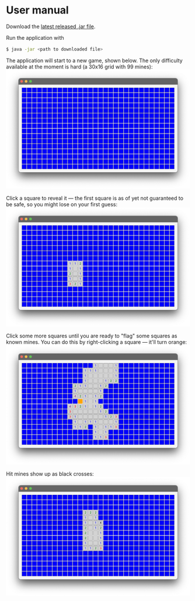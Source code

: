 # User manual

Download the [latest released .jar file](https://github.com/emsknock/minesweep/releases).

Run the application with
```bash
$ java -jar <path to downloaded file>
```

The application will start to a new game, shown below. The only difficulty available at the moment is hard (a 30x16 grid with 99 mines):
![start screen](man-1.png)

Click a square to reveal it — the first square is as of yet not guaranteed to be safe, so you might lose on your first guess:
![opened game](man-2.png)

Click some more squares until you are ready to "flag" some squares as known mines. You can do this by right-clicking a square — it'll turn orange:
![flagged square](man-3.png)

Hit mines show up as black crosses:
![hit mine](man-4.png)
